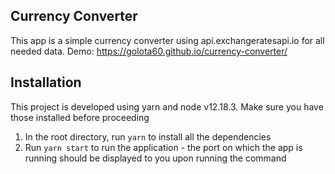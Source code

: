## Currency Converter

  This app is a simple currency converter using api.exchangeratesapi.io for all needed data. Demo: https://golota60.github.io/currency-converter/

## Installation

  This project is developed using yarn and node v12.18.3. Make sure you have those installed before proceeding

  1. In the root directory, run `yarn` to install all the dependencies
  2. Run `yarn start` to run the application - the port on which the app is running should be displayed to you upon running the command
